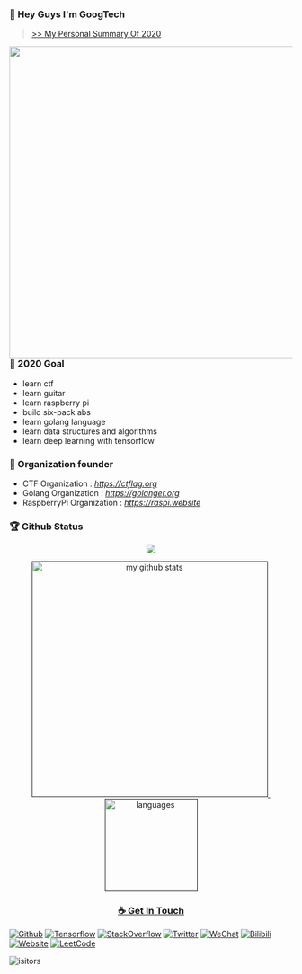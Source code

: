 ### 👋 Hey Guys I'm GoogTech
> [>> My Personal Summary Of 2020](https://googtech.io/2020/11/26/嘿集美们-好久不见想我了嘛/)

<img align='right' src='https://algorithm.show/namecard.png' width='555'>
<!-- <img align='right' src='https://media.giphy.com/media/d1DVd87uM1xJip8gUv/giphy.gif' width='280'> -->
<!-- <img align='right' src='https://user-images.githubusercontent.com/5713670/87202985-820dcb80-c2b6-11ea-9f56-7ec461c497c3.gif' width='250"'> -->
<!--<img align='right' src="https://media.giphy.com/media/M9gbBd9nbDrOTu1Mqx/giphy.gif" width="230">-->


### 🔭 2020 Goal
* learn ctf
* learn guitar
* learn raspberry pi
* build six-pack abs
* learn golang language
* learn data structures and algorithms
* learn deep learning with tensorflow


### 🤗 Organization founder
* CTF Organization : *https://ctflag.org*
* Golang Organization : *https://golanger.org*
* RaspberryPi Organization : *https://raspi.website*


### 🏆 Github Status
<a href="">
    <p align="center">
        <img src="https://github-profile-trophy.vercel.app/?username=GoogTech"/>
    </p>
</a>
<!-- My GitHub stats with buefy theme ❤️, refer to: https://github.com/Arshiamidos/arshiamidos -->
<a align="center" href="">
<p align="center">
<img src="https://github-readme-stats.vercel.app/api?username=GoogTech&show_icons=true" alt="my github stats" width="420"/>&nbsp;
  <img src="https://github-readme-stats.vercel.app/api/top-langs/?username=GoogTech&layout=compact" alt="languages" height="165">
</p>


### ☕ Get In Touch
[![Github](https://img.shields.io/badge/-Github-000?style=flat&logo=Github&logoColor=white)](https://github.com/GoogTech)
[![Tensorflow](https://img.shields.io/badge/-Tensorflow-pink?style=flat&logo=Tensorflow&logoColor=white)](https://tensorflow.studynote.life)
[![StackOverflow](https://img.shields.io/badge/-StackOverflow-cyan?style=flat&logo=StackOverflow&logoColor=white)](https://stackoverflow.com/users/story/13689597)
[![Twitter](https://img.shields.io/badge/-Twitter-blue?style=flat&logo=Twitter&logoColor=white)](https://twitter.com/ishacker_net)
[![WeChat](https://img.shields.io/badge/-WeChat-gray?style=flat&logo=WeChat&link=https://github.com/hritik5102)](https://ishacker.net/about/)
[![Bilibili](https://img.shields.io/badge/-Bilibili-c13584?style=flat&labelColor=c13584&logo=instagram&logoColor=white)](https://space.bilibili.com/364361791)
[![Website](https://img.shields.io/badge/-Website-FCA121?style=flat&logo=java&logoColor=white)](https://ishacker.net/)
[![LeetCode](https://img.shields.io/badge/-LeetCode-c14438?style=flat&logo=leetCode&link=https://github.com/hritik5102)](https://leetcode-cn.com/u/googtech/)


![isitors](https://visitor-badge.glitch.me/badge?page_id=GoogTech.GoogTech)
